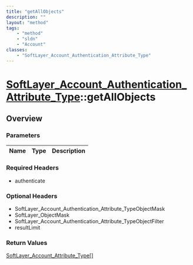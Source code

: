 ```yaml
---
title: "getAllObjects"
description: ""
layout: "method"
tags:
    - "method"
    - "sldn"
    - "Account"
classes:
    - "SoftLayer_Account_Authentication_Attribute_Type"
---
```

# [SoftLayer_Account_Authentication_Attribute_Type](/reference/services/SoftLayer_Account_Authentication_Attribute_Type)::getAllObjects




## Overview 


### Parameters 
|Name | Type | Description |
| --- | --- | --- |


### Required Headers
* authenticate

### Optional Headers
* SoftLayer_Account_Authentication_Attribute_TypeObjectMask
* SoftLayer_ObjectMask
* SoftLayer_Account_Authentication_Attribute_TypeObjectFilter
* resultLimit

### Return Values
<a href='/reference/datatypes/SoftLayer_Account_Attribute_Type'>SoftLayer_Account_Attribute_Type[] </a>


